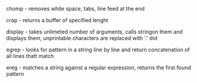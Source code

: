 chomp - removes white space, tabs, line feed at the end

crap - returns a buffer of specified lenght

display - takes unlimeted number of arguments, calls stringon them and displays them, unprintable characters are replaced with '.' dot

egrep - looks for pattern in a string line by line and return concatenation of all lines thatt match

ereg - matches a string against a regular expression, returns the first found pattern

